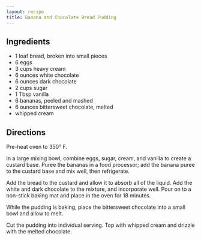 ```yaml
---
layout: recipe
title: Banana and Chocolate Bread Pudding
---
```


## Ingredients

* 1 loaf bread, broken into small pieces
* 6 eggs
* 3 cups heavy cream
* 6 ounces white chocolate
* 6 ounces dark chocolate
* 2 cups sugar
* 1 Tbsp vanilla
* 6 bananas, peeled and mashed
* 6 ounces bittersweet chocolate, melted
* whipped cream

## Directions

Pre-heat oven to 350° F.

In a large mixing bowl, combine eggs, sugar, cream, and vanilla to
create a custard base. Puree the bananas in a food processor; add the
banana puree to the custard base and mix well, then refrigerate.

Add the bread to the custard and allow it to absorb all of the liquid.
Add the white and dark chocolate to the mixture, and incorporate well.
Pour on to a non-stick baking mat and place in the oven for 18 minutes.

While the pudding is baking, place the bittersweet chocolate into a
small bowl and allow to melt.

Cut the pudding into individual serving. Top with whipped cream and
drizzle with the melted chocolate.
